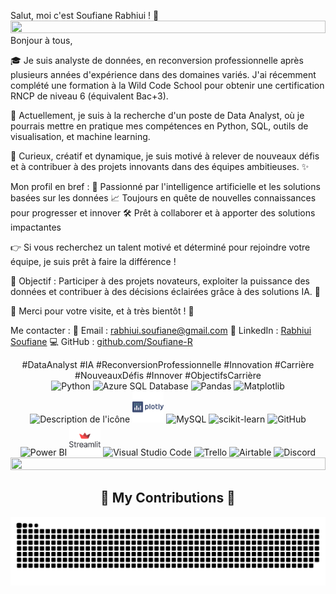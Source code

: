 Salut, moi c'est Soufiane Rabhiui ! 👋
<img src="https://i.imgur.com/dBaSKWF.gif" height="20" width="100%">
Bonjour à tous,

🎓 Je suis analyste de données, en reconversion professionnelle après plusieurs années d'expérience dans des domaines variés. J'ai récemment complété une formation à la Wild Code School pour obtenir une certification RNCP de niveau 6 (équivalent Bac+3).

🚀 Actuellement, je suis à la recherche d'un poste de Data Analyst, où je pourrais mettre en pratique mes compétences en Python, SQL, outils de visualisation, et machine learning.

💪 Curieux, créatif et dynamique, je suis motivé à relever de nouveaux défis et à contribuer à des projets innovants dans des équipes ambitieuses. ✨

Mon profil en bref :
🤖 Passionné par l'intelligence artificielle et les solutions basées sur les données
📈 Toujours en quête de nouvelles connaissances pour progresser et innover
🛠️ Prêt à collaborer et à apporter des solutions impactantes

👉 Si vous recherchez un talent motivé et déterminé pour rejoindre votre équipe, je suis prêt à faire la différence !

🎯 Objectif : Participer à des projets novateurs, exploiter la puissance des données et contribuer à des décisions éclairées grâce à des solutions IA. 🚀

🙏 Merci pour votre visite, et à très bientôt ! 🌟

Me contacter :
📧 Email : rabhiui.soufiane@gmail.com
🔗 LinkedIn : [Rabhiui Soufiane](https://www.linkedin.com/in/soufiane-rabhiui-72a314309/)
💻 GitHub : [github.com/Soufiane-R](https://github.com/Soufiane-R)

<div align="center">#DataAnalyst #IA #ReconversionProfessionnelle #Innovation #Carrière #NouveauxDéfis #Innover #ObjectifsCarrière  </div>
<div align="center"> 

  <img src="https://cdn.jsdelivr.net/gh/devicons/devicon@latest/icons/python/python-original-wordmark.svg" alt="Python" width="50" height="50" />
  <img src="https://cdn.jsdelivr.net/gh/devicons/devicon@latest/icons/azuresqldatabase/azuresqldatabase-original.svg" alt="Azure SQL Database" width="50" height="50" />
  <img src="https://cdn.jsdelivr.net/gh/devicons/devicon@latest/icons/pandas/pandas-original-wordmark.svg" alt="Pandas" width="50" height="50" />
  <img src="https://cdn.jsdelivr.net/gh/devicons/devicon@latest/icons/matplotlib/matplotlib-original-wordmark.svg" alt="Matplotlib" width="50" height="50" />
  <img src="https://user-images.githubusercontent.com/315810/92254613-279c8000-ee9f-11ea-9b73-5622a7d95f3f.png" alt="Description de l'icône" width="50" height="50" />
  <img src="https://github.com/devicons/devicon/blob/master/icons/plotly/plotly-original-wordmark.svg" alt="Plotly" width="50" height="50" />
  <img src="https://upload.wikimedia.org/wikipedia/fr/6/62/MySQL.svg" alt="MySQL" width="50" height="50" />
  <img src="https://cdn.jsdelivr.net/gh/devicons/devicon@latest/icons/scikitlearn/scikitlearn-original.svg" alt="scikit-learn" width="50" height="50" />
  <img src="https://upload.wikimedia.org/wikipedia/commons/9/91/Octicons-mark-github.svg" alt="GitHub" width="50" height="50" />
  <img src="https://github.com/microsoft/PowerBI-Icons/raw/main/PNG/Power-BI.png" alt="Power BI" width="38" height="38" />
  <img src="https://raw.githubusercontent.com/devicons/devicon/master/icons/streamlit/streamlit-original-wordmark.svg" alt="Streamlit" width="50" height="50" />
  <img src="https://upload.wikimedia.org/wikipedia/commons/9/9a/Visual_Studio_Code_1.35_icon.svg" alt="Visual Studio Code" width="50" height="50" />
  <img src="https://upload.wikimedia.org/wikipedia/en/8/8c/Trello_logo.svg" alt="Trello" width="50" height="50" />
  <img src="https://upload.wikimedia.org/wikipedia/commons/4/4b/Airtable_Logo.svg" alt="Airtable" width="50" height="50" />
  <img src="https://upload.wikimedia.org/wikipedia/fr/4/4f/Discord_Logo_sans_texte.svg" alt="Discord" width="50" height="50" />
  
</div>

<img src="https://i.imgur.com/dBaSKWF.gif" height="20" width="100%">
 <div align="center">
          
   <h2>🐍 My Contributions 🐍</h2>
 </div>
  
![snake gif](https://github.com/victoria-1989/victoria-1989/blob/output/github-contribution-grid-snake.svg)


